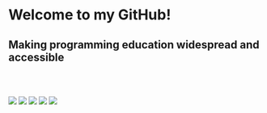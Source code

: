 # Welcome to my GitHub!

## Making programming education widespread and accessible

<br />
<br />

[<img src="https://img.shields.io/badge/youtube-%23FF0000.svg?&style=for-the-badge&logo=youtube&logoColor=white" />](https://www.youtube.com/c/techietessie)
[<img src="https://img.shields.io/badge/twitter-%231DA1F2.svg?&style=for-the-badge&logo=twitter&logoColor=white" />](https://twitter.com/TessWOfficial)
[<img src="https://img.shields.io/badge/linkedin-%230077B5.svg?&style=for-the-badge&logo=linkedin&logoColor=white" />](https://www.linkedin.com/in/tess-watt-4882941b3/)
[<img src="https://img.shields.io/badge/instagram-%23E4405F.svg?style=for-the-badge&logo=Instagram&logoColor=white" />](https://www.instagram.com/techie_tessie/)
[<img src = "https://img.shields.io/badge/my book-c14438?&style=for-the-badge&logo=internet&logoColor=white" />](https://www.amazon.co.uk/dp/B09FS2TJCZ)
</a>
